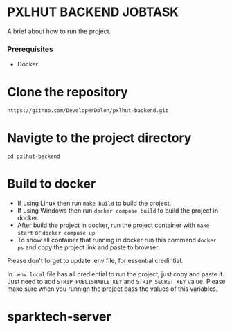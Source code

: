 # PXLHUT BACKEND JOBTASK

A brief about how to run the project.

### Prerequisites
- Docker 

# Clone the repository
``https://github.com/DeveloperDolon/pxlhut-backend.git``

# Navigte to the project directory
``cd pxlhut-backend``

# Build to docker 
- If using Linux then run ``make build`` to build the project.
- If using Windows then run ``docker compose build`` to build the project in docker.
- After build the project in docker, run the project container with ``make start`` or ``docker compose up``
- To show all container that running in docker run this command ``docker ps`` and copy the project link and paste to browser.

<p>
    Please don't forget to update .env file, for essential credintial.
</p>

In ``.env.local`` file has all crediential to run the project, just copy and paste it. Just need to add ``STRIP_PUBLISHABLE_KEY`` and ``STRIP_SECRET_KEY`` value. Please make sure when you runnign the project pass the values of this variables.


# sparktech-server
